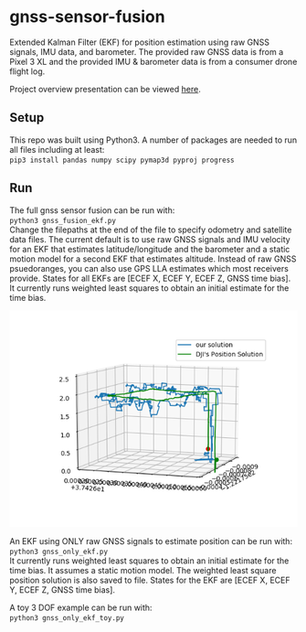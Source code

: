 # gnss-sensor-fusion
Extended Kalman Filter (EKF) for position estimation using raw GNSS signals, IMU data, and barometer. The provided raw GNSS data is from a Pixel 3 XL and the provided IMU & barometer data is from a consumer drone flight log.  
  
Project overview presentation can be viewed [here](https://youtu.be/m7BPbx05Vro).

## Setup
This repo was built using Python3. A number of packages are needed to run all files including at least:  
`pip3 install pandas numpy scipy pymap3d pyproj progress`

## Run
The full gnss sensor fusion can be run with:  
`python3 gnss_fusion_ekf.py`  
Change the filepaths at the end of the file to specify odometry and satellite data files.
The current default is to use raw GNSS signals and IMU velocity for an EKF that estimates latitude/longitude and the barometer and a static motion model for a second EKF that estimates altitude. Instead of raw GNSS psuedoranges, you can also use GPS LLA estimates which most receivers provide. States for all EKFs are [ECEF X, ECEF Y, ECEF Z, GNSS time bias]. It currently runs weighted least squares to obtain an initial estimate for the time bias.

![fusion-ekf](docs/img/fusion-3d.png)

An EKF using ONLY raw GNSS signals to estimate position can be run with:   
`python3 gnss_only_ekf.py`   
It currently runs weighted least squares to obtain an initial estimate for the time bias. It assumes a static motion model. The weighted least square position solution is also saved to file. States for the EKF are [ECEF X, ECEF Y, ECEF Z, GNSS time bias].

A toy 3 DOF example can be run with:  
`python3 gnss_only_ekf_toy.py`
